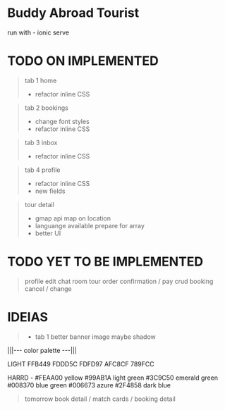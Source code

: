 
# Buddy Abroad Tourist


run with - ionic serve


# TODO ON IMPLEMENTED
> tab 1 home
>    - refactor inline CSS

> tab 2 bookings
>    - change font styles
>    - refactor inline CSS

> tab 3 inbox
>    - refactor inline CSS

> tab 4 profile
>   - refactor inline CSS
>   - new fields

> tour detail
>   - gmap api map on location
>   - languange available prepare for array
>   - better UI

# TODO YET TO BE IMPLEMENTED
>profile edit
>chat room
>tour order
>confirmation / pay
>crud booking cancel / change

# IDEIAS
> - tab 1 better banner image maybe shadow


|||--- color palette ---|||

LIGHT
FFB449
FDDD5C
FDFD97
AFC8CF
789FCC

HARRD - 
#FEAA00 yellow
#99AB1A light green
#3C9C50 emerald green
#008370 blue green
#006673 azure
#2F4858 dark blue


> tomorrow book detail / match cards / booking detail

